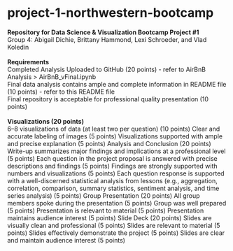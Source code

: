 # project-1-northwestern-bootcamp
<b>Repository for Data Science &amp; Visualization Bootcamp Project #1</b>
<br> Group 4: Abigail Dichie, Brittany Hammond, Lexi Schroeder, and Vlad Koledin
<br>
<br>
<b>Requirements</b><br>
Completed Analysis Uploaded to GitHub (20 points) - refer to AirBnB Analysis > AirBnB_vFinal.ipynb <br>
Final data analysis contains ample and complete information in README file (10 points) - refer to this README file <br>
Final repository is acceptable for professional quality presentation (10 points) <br>
<br>
<b>Visualizations (20 points)</b><br>
6–8 visualizations of data (at least two per question) (10 points)
Clear and accurate labeling of images (5 points)
Visualizations supported with ample and precise explanation (5 points)
Analysis and Conclusion (20 points)
Write-up summarizes major findings and implications at a professional level (5 points)
Each question in the project proposal is answered with precise descriptions and findings (5 points)
Findings are strongly supported with numbers and visualizations (5 points)
Each question response is supported with a well-discerned statistical analysis from lessons (e.g., aggregation, correlation, comparison, summary statistics, sentiment analysis, and time series analysis) (5 points)
Group Presentation (20 points)
All group members spoke during the presentation (5 points)
Group was well prepared (5 points)
Presentation is relevant to material (5 points)
Presentation maintains audience interest (5 points)
Slide Deck (20 points)
Slides are visually clean and professional (5 points)
Slides are relevant to material (5 points)
Slides effectively demonstrate the project (5 points)
Slides are clear and maintain audience interest (5 points)

